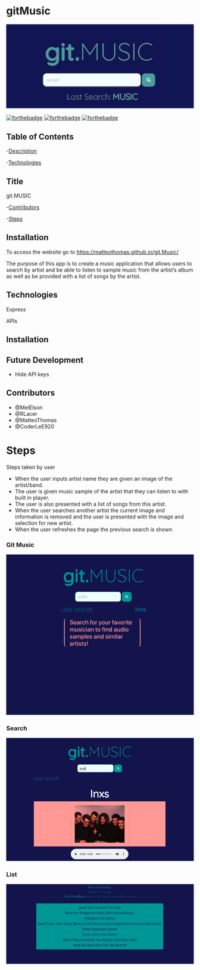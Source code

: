 # gitMusic


![Homepage screenshot](/gitmusic.png)

[![forthebadge](https://forthebadge.com/images/badges/uses-html.svg)](https://forthebadge.com)
[![forthebadge](https://forthebadge.com/images/badges/uses-css.svg)](https://forthebadge.com)
[![forthebadge](https://forthebadge.com/images/badges/uses-js.svg)](https://forthebadge.com)

## Table of Contents

-[Description](#description)

-[Technologies](#technologies)

## Title
git.MUSIC

-[Contributors](#collaboration)

-[Steps](#steps)

## Installation
To access the website go to https://matteothomas.github.io/git.Music/

The purpose of this app is to create a music application that allows users to search by artist and be able to listen to sample music from the artist’s album as well as be provided with a list of songs by the artist.

## Technologies

Express

APIs

## Installation
## Future Development 
- Hide API keys
## Contributors

- @MelElson
- @RLacer
- @MatteoThomas
- @CoderLeE920

# Steps

Steps taken by user

- When the user inputs artist name they are given an image of the artist/band.
- The user is given music sample of the artist that they can listen to with built in player.
- The user is also presented with a list of songs from this artist.
- When the user searches another artist the current image and information is removed and the user is presented with the image and selection for new artist.
- When the user refreshes the page the previous search is shown

### Git Music

![Changed HTML](./img/screenshotgitmusic.png)

### Search

![Changed HTML](./img/screenshotsearch.png)

### List

![Changed HTML](./img/screenshotlist.png)
